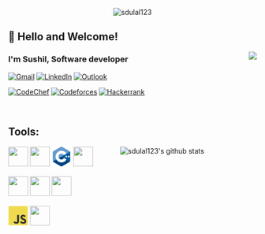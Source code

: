 <!-- Visit counter -->
<p title="visitCounter" align="center"> 
  <img alt="sdulal123" src="https://komarev.com/ghpvc/?username=sdulal123&color=brightgreen&style=plastic&label=PAGE+RELOADED"/>
</p>

<!-- Title -->
## 🤗 Hello and Welcome! 
<img align="right" src="https://github.com/sdulal123/sdulal123/assets/86375908/a4bfd187-404b-4088-9517-30a5363037dc"/>
<h3 align="left">I'm Sushil, Software developer</h3>

<!-- Website to generate badges: https://shields.io/ -->
[![Gmail](https://img.shields.io/badge/Gmail-D14836?style=for-the-badge&logo=gmail&logoColor=white)](mailto:sushildulal123@gmail.com)
[![LinkedIn](https://img.shields.io/badge/linkedin-%230077B5.svg?style=for-the-badge&logo=linkedin&logoColor=white)](https://www.linkedin.com/in/sushildulal123/)
[![Outlook](https://img.shields.io/badge/Outlook-0078D4?style=for-the-badge&logo=microsoft-outlook&logoColor=white)](mailto:sushildulal123@outlook.com)
<!-- [![Instagram](https://img.shields.io/badge/-Instagram-c13584?style=flat&labelColor=c13584&logo=instagram&logoColor=white)](https://www.instagram.com/sdstudio420/) -->

[![CodeChef](https://img.shields.io/badge/CodeChef-%23964B00.svg?style=for-the-badge&logo=CodeChef&logoColor=white)](https://codechef.com/sdulal123)
[![Codeforces](https://img.shields.io/badge/Codeforces-445f9d?style=for-the-badge&logo=Codeforces&logoColor=white)](https://codeforces.com/sdulal123)
[![Hackerrank](https://img.shields.io/badge/-Hackerrank-2EC866?style=for-the-badge&logo=HackerRank&logoColor=white)](https://hackerrank.com/sdulal123)

</p>
    
&nbsp;

## Tools:
<p>
  <a href="https://github.com/sdulal123/">
    <img width="55%" align="right" alt="sdulal123's github stats" src="https://github-readme-stats.vercel.app/api?username=sdulal123&theme=solarized-dark&show_icons=true"/>
  </a>

  <!-- Sites to get logos: https://www.vectorlogo.zone or https://simpleicons.org/ -->
  <code><img width="40" height="40" hover="assembly" src="https://github.com/sudulal123/sudulal123/assets/86375908/6ed576ac-2de7-4dec-81d8-710df51e2f88"></code>
  <code><img width="40" height="40" src="https://www.vectorlogo.zone/logos/open-std_c/open-std_c-icon~alt.svg"/></code>
  <code><img width="40" height="40" src="https://raw.githubusercontent.com/devicons/devicon/master/icons/cplusplus/cplusplus-original.svg"></code>
  <code><img width="40" height="40" src="https://www.vectorlogo.zone/logos/java/java-icon.svg"></code>
  <br/>
  <br/>
  <code><img width="40" height="40" src="https://www.vectorlogo.zone/logos/python/python-icon.svg"></code>
  <code><img width="40" height="40" src="https://www.vectorlogo.zone/logos/pytorch/pytorch-icon.svg"></code>
  <code><img width="40" height="40" src="https://www.vectorlogo.zone/logos/tensorflow/tensorflow-icon.svg"></code>
  <br />
  <br />
  <code><img width="40" height="40" src="https://raw.githubusercontent.com/devicons/devicon/master/icons/javascript/javascript-original.svg"></code>
  <code><img width="40" height="40" src="https://www.vectorlogo.zone/logos/typescriptlang/typescriptlang-icon.svg"></code>
  <br />
</p>
<!-- This readme was created by Sushil Dulal - https://github.com/sudulal123 -->
